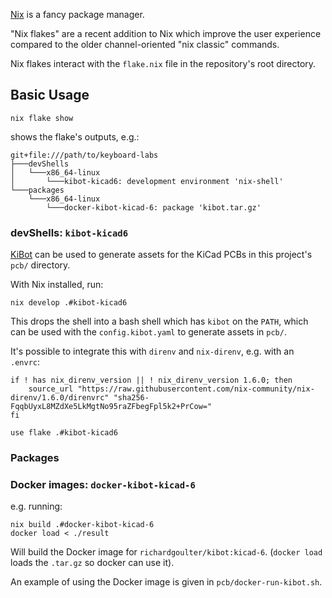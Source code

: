 [Nix](https://nixos.org/) is a fancy package manager.

"Nix flakes" are a recent addition to Nix which improve the user
experience compared to the older channel-oriented "nix classic"
commands.

Nix flakes interact with the `flake.nix` file in the repository's root
directory.

## Basic Usage

```
nix flake show
```

shows the flake's outputs, e.g.:

```
git+file:///path/to/keyboard-labs
├───devShells
│   └───x86_64-linux
│       └───kibot-kicad6: development environment 'nix-shell'
└───packages
    └───x86_64-linux
        └───docker-kibot-kicad-6: package 'kibot.tar.gz'
```

### devShells: `kibot-kicad6`

[KiBot](https://github.com/INTI-CMNB/KiBot) can be used to generate
assets for the KiCad PCBs in this project's `pcb/` directory.

With Nix installed, run:

```
nix develop .#kibot-kicad6
```

This drops the shell into a bash shell which has `kibot` on the
`PATH`, which can be used with the `config.kibot.yaml` to generate
assets in `pcb/`.

It's possible to integrate this with `direnv` and `nix-direnv`, e.g.
with an `.envrc`:

```
if ! has nix_direnv_version || ! nix_direnv_version 1.6.0; then
    source_url "https://raw.githubusercontent.com/nix-community/nix-direnv/1.6.0/direnvrc" "sha256-FqqbUyxL8MZdXe5LkMgtNo95raZFbegFpl5k2+PrCow="
fi

use flake .#kibot-kicad6
```

### Packages

### Docker images: `docker-kibot-kicad-6`

e.g. running:

```
nix build .#docker-kibot-kicad-6
docker load < ./result
```

Will build the Docker image for `richardgoulter/kibot:kicad-6`.
(`docker load` loads the `.tar.gz` so docker can use it).

An example of using the Docker image is given in
`pcb/docker-run-kibot.sh`.
